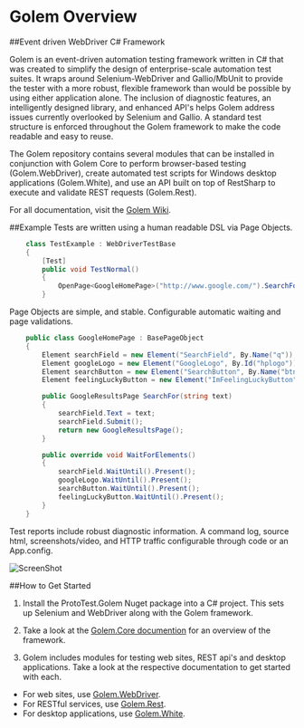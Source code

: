 ﻿Golem Overview
====================

##Event driven WebDriver C# Framework

Golem is an event-driven automation testing framework written in C# that was created to simplify the design of enterprise-scale automation test suites. 
It wraps around Selenium-WebDriver and Gallio/MbUnit to provide the tester with a more robust, flexible framework than would be possible by using either 
application alone. The inclusion of diagnostic features, an intelligently designed library, and enhanced API's helps Golem address issues currently 
overlooked by Selenium and Gallio. A standard test structure is enforced throughout the Golem framework to make the code readable and easy to reuse. 

The Golem repository contains several modules that can be installed in conjunction with Golem Core to perform browser-based testing (Golem.WebDriver), 
create automated test scripts for Windows desktop applications (Golem.White), and use an API built on top of RestSharp to execute and validate REST 
requests (Golem.Rest). 

For all documentation, visit the [Golem Wiki](https://github.com/ProtoTest/ProtoTest.Golem/wiki).

##Example
Tests are written using a human readable DSL via Page Objects.  
```C#
    class TestExample : WebDriverTestBase
    {
        [Test]
        public void TestNormal()
        {
            OpenPage<GoogleHomePage>("http://www.google.com/").SearchFor("Selenium").VerifyResult("Selenium - Web Browser Automation");
        }
```
Page Objects are simple, and stable.  Configurable automatic waiting and page validations.  
```C#
    public class GoogleHomePage : BasePageObject
    {
        Element searchField = new Element("SearchField", By.Name("q"));
        Element googleLogo = new Element("GoogleLogo", By.Id("hplogo"));
        Element searchButton = new Element("SearchButton", By.Name("btnK"));
        Element feelingLuckyButton = new Element("ImFeelingLuckyButton", By.Name("btnI"));

        public GoogleResultsPage SearchFor(string text)
        {
            searchField.Text = text;
            searchField.Submit();
            return new GoogleResultsPage();
        }

        public override void WaitForElements()
        {
            searchField.WaitUntil().Present();
            googleLogo.WaitUntil().Present();
            searchButton.WaitUntil().Present();
            feelingLuckyButton.WaitUntil().Present();
        }
    }
```

Test reports include robust diagnostic information.  A command log, source html, screenshots/video, and HTTP traffic configurable through code or an App.config.  

![ScreenShot](https://raw.github.com/ProtoTest/ProtoTest.Golem/Tests/SampleReport/Report_Screenshot.bmp)

##How to Get Started

1) Install the ProtoTest.Golem Nuget package into a C# project. This sets up Selenium and WebDriver along with the Golem framework.		

2) Take a look at the [Golem.Core documention](https://github.com/ProtoTest/ProtoTest.Golem/wiki/Golem.Core,-Setup) for an overview of the framework.

3) Golem includes modules for testing web sites, REST api's and desktop applications. Take a look at the respective documentation to get started with each.
* For web sites, use [Golem.WebDriver](https://github.com/ProtoTest/ProtoTest.Golem/wiki/Golem.WebDriver,-Getting-Started). 
* For RESTful services, use [Golem.Rest](https://github.com/ProtoTest/ProtoTest.Golem/wiki/Golem.Rest,-Getting-Started). 
* For desktop applications, use [Golem.White](https://github.com/ProtoTest/ProtoTest.Golem/wiki/Golem.White,-Getting-Started).



